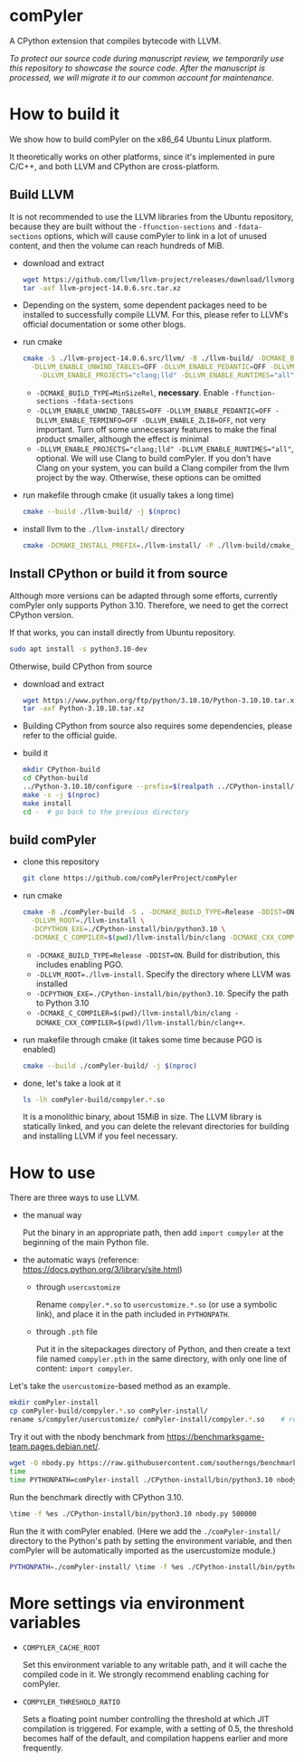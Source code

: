 # comPyler

A CPython extension that compiles bytecode with LLVM.

*To protect our source code during manuscript review, we temporarily use this repository to showcase the source code. After the manuscript is processed, we will migrate it to our common account for maintenance.*



# How to build it

We show how to build comPyler on the x86_64 Ubuntu Linux platform.

It theoretically works on other platforms, since it's implemented in pure C/C++, and both LLVM and CPython are cross-platform.

## Build LLVM

It is not recommended to use the LLVM libraries from the Ubuntu repository, because they are built without the `-ffunction-sections` and `-fdata-sections` options, which will cause comPyler to link in a lot of unused content, and then the volume can reach hundreds of MiB.

- download and extract

  ```sh
  wget https://github.com/llvm/llvm-project/releases/download/llvmorg-14.0.6/llvm-project-14.0.6.src.tar.xz
  tar -axf llvm-project-14.0.6.src.tar.xz
  ```

- Depending on the system, some dependent packages need to be installed to successfully compile LLVM. For this, please refer to LLVM's official documentation or some other blogs.

- run cmake

  ```sh
  cmake -S ./llvm-project-14.0.6.src/llvm/ -B ./llvm-build/ -DCMAKE_BUILD_TYPE=MinSizeRel \
  	-DLLVM_ENABLE_UNWIND_TABLES=OFF -DLLVM_ENABLE_PEDANTIC=OFF -DLLVM_ENABLE_TERMINFO=OFF -DLLVM_ENABLE_ZLIB=OFF \
      -DLLVM_ENABLE_PROJECTS="clang;lld" -DLLVM_ENABLE_RUNTIMES="all"
  ```

  - `-DCMAKE_BUILD_TYPE=MinSizeRel`, **necessary**.  Enable `-ffunction-sections -fdata-sections`
  - `-DLLVM_ENABLE_UNWIND_TABLES=OFF -DLLVM_ENABLE_PEDANTIC=OFF -DLLVM_ENABLE_TERMINFO=OFF -DLLVM_ENABLE_ZLIB=OFF`, not very important. Turn off some unnecessary features to make the final product smaller, although the effect is minimal
  - `-DLLVM_ENABLE_PROJECTS="clang;lld" -DLLVM_ENABLE_RUNTIMES="all"`, optional. We will use Clang to build comPyler. If you don't have Clang on your system, you can build a Clang compiler from the llvm project by the way. Otherwise, these options can be omitted

- run makefile through cmake (it usually takes a long time)

  ```sh
  cmake --build ./llvm-build/ -j $(nproc)
  ```

- install llvm to the `./llvm-install/` directory

  ```sh
  cmake -DCMAKE_INSTALL_PREFIX=./llvm-install/ -P ./llvm-build/cmake_install.cmake
  ```

## Install CPython or build it from source

Although more versions can be adapted through some efforts, currently comPyler only supports Python 3.10. Therefore, we need to get the correct CPython version.

If that works, you can install directly from Ubuntu repository.

```sh
sudo apt install -s python3.10-dev
```

Otherwise, build CPython from source

- download and extract

  ```sh
  wget https://www.python.org/ftp/python/3.10.10/Python-3.10.10.tar.xz
  tar -axf Python-3.10.10.tar.xz
  ```

- Building CPython from source also requires some dependencies, please refer to the official guide.

- build it

  ```sh
  mkdir CPython-build
  cd CPython-build
  ../Python-3.10.10/configure --prefix=$(realpath ../CPython-install/) --enable-optimizations --with-lto
  make -s -j $(nproc)
  make install
  cd -  # go back to the previous directory
  ```

## build comPyler

- clone this repository

  ```sh
  git clone https://github.com/comPylerProject/comPyler
  ```

- run cmake

  ```sh
  cmake -B ./comPyler-build -S . -DCMAKE_BUILD_TYPE=Release -DDIST=ON \
  	-DLLVM_ROOT=./llvm-install \
  	-DCPYTHON_EXE=./CPython-install/bin/python3.10 \
  	-DCMAKE_C_COMPILER=$(pwd)/llvm-install/bin/clang -DCMAKE_CXX_COMPILER=$(pwd)/llvm-install/bin/clang++
  ```

  - `-DCMAKE_BUILD_TYPE=Release -DDIST=ON`. Build for distribution, this includes enabling PGO.
  - `-DLLVM_ROOT=./llvm-install`. Specify the directory where LLVM was installed
  - `-DCPYTHON_EXE=./CPython-install/bin/python3.10`. Specify the path to Python 3.10
  - `-DCMAKE_C_COMPILER=$(pwd)/llvm-install/bin/clang -DCMAKE_CXX_COMPILER=$(pwd)/llvm-install/bin/clang++`.

- run makefile through cmake (it takes some time because PGO is enabled)

  ```sh
  cmake --build ./comPyler-build/ -j $(nproc)
  ```

- done, let's take a look at it

  ```sh
  ls -lh comPyler-build/compyler.*.so
  ```

  It is a monolithic binary, about 15MiB in size. The LLVM library is statically linked, and you can delete the relevant directories for building and installing LLVM if you feel necessary.



# How to use

There are three ways to use LLVM.

- the manual way

  Put the binary in an appropriate path, then add `import compyler` at the beginning of the main Python file.

- the automatic ways  (reference: https://docs.python.org/3/library/site.html)

  - through `usercustomize` 

    Rename `compyler.*.so` to `usercustomize.*.so` (or use a symbolic link), and place it in the path included in `PYTHONPATH`.

  - through `.pth` file

    Put it in the sitepackages directory of Python, and then create a text file named `compyler.pth` in the same directory, with only one line of content: `import compyler`.



Let's take the `usercustomize`-based method as an example.

```sh
mkdir comPyler-install
cp comPyler-build/compyler.*.so comPyler-install/
rename s/compyler/usercustomize/ comPyler-install/compyler.*.so    # rename it
```

Try it out with the nbody benchmark from https://benchmarksgame-team.pages.debian.net/.

```sh
wget -O nbody.py https://raw.githubusercontent.com/southerngs/benchmarksgame/master/bench/nbody/nbody.python3
time 
time PYTHONPATH=comPyler-install ./CPython-install/bin/python3.10 nbody.py 200000
```

Run the benchmark directly with CPython 3.10.

```sh
\time -f %es ./CPython-install/bin/python3.10 nbody.py 500000
```

Run the it with comPyler enabled. (Here we add the `./comPyler-install/` directory to the Python's path by setting the environment variable, and then comPyler will be automatically imported as the usercustomize module.)

```sh
PYTHONPATH=./comPyler-install/ \time -f %es ./CPython-install/bin/python3.10 nbody.py 500000
```



# More settings via environment variables

- `COMPYLER_CACHE_ROOT`

  Set this environment variable to any writable path, and it will cache the compiled code in it. We strongly recommend enabling caching for comPyler.

- `COMPYLER_THRESHOLD_RATIO`

  Sets a floating point number controlling the threshold at which JIT compilation is triggered. For example, with a setting of 0.5, the threshold becomes half of the default, and compilation happens earlier and more frequently.
